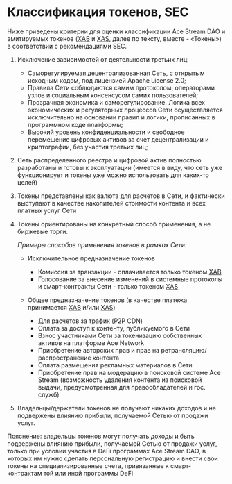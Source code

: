 # Классификация токенов, SEC

Ниже приведены критерии для оценки классификации Ace Stream DAO и эмитируемых токенов ([XAB][2] и [XAS][3], далее по тексту, вместе - «Токены») в соответствии с рекомендациями SEC.

1. Исключение зависимостей от деятельности третьих лиц:

    - Саморегулируемая децентрализованная Сеть, с открытым исходным кодом, под лицензией Apache License 2.0;
    - Правила Сети соблюдаются самим протоколом, операторами узлов и социальным консенсусом самих пользователей;
    - Прозрачная экономика и саморегулирование. Логика всех экономических и регуляторных процессов Сети осуществляется исключительно на основании правил и логики, прописанных в программном коде платформы;
    - Высокий уровень конфиденциальности и свободное перемещение цифровых активов за счет децентрализации и криптографии, без участия третьих лиц;

2. Сеть распределенного реестра и цифровой актив полностью разработаны и готовы к эксплуатации (имеется в виду, что сеть уже функционирует и токены уже можно использовать для каких-то целей)

3. Токены представлены как валюта для расчетов в Сети, и фактически выступают в качестве накопителей стоимости контента и всех платных услуг Сети

4. Токены ориентированы на конкретный способ применения, а не биржевые торги.

    *Примеры способов применения токенов в рамках Сети:*

    - Исключительное предназначение токенов
        - Комиссия за транзакции - оплачивается только токеном [XAB][2]
        - Голосование за внесение изменений в системные протоколы и смарт-контракты Сети - только токеном [XAS][3]

    - Общее предназначение токенов (в качестве платежа принимается [XAB][2] и/или [XAS][3])

        - Для расчетов за трафик (P2P CDN)
        - Оплата за доступ к контенту, публикуемого в Сети
        - Взнос участниками Сети за токенизацию собственных активов на платформе Ace Network
        - Приобретение авторских прав и прав на ретрансляцию/распространение контента
        - Оплата размещения рекламных материалов в Сети
        - Приобретение прав на модерацию в поисковой системе Ace Stream (возможность удаления контента из поисковой выдачи, предусмотренная для правообладателей и гос. служб)

 5. Владельцы/держатели токенов не получают никаких доходов и не подвержены влиянию прибыли, получаемой Сетью от продажи услуг.

Пояснение: владельцы токенов могут получать доходы и быть подвержены влиянию прибыли, получаемой Сетью от продажи услуг, только при условии участия в DeFi программах Ace Stream DAO, в которых им нужно сделать персональную регистрацию и внести свои токены на специализированные счета, привязанные к смарт-контрактам той или иной программы DeFi


[2]: ../system-tokens/ace-byte.md
[3]: ../system-tokens/ace-asset.md
